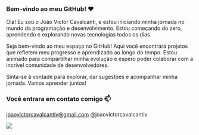 ### Bem-vindo ao meu GitHub! ❤️

Olá! Eu sou o João Victor Cavalcanti, e estou iniciando minha jornada no mundo da programação e desenvolvimento. Estou começando do zero, aprendendo e explorando novas tecnologias todos os dias.

Seja bem-vindo ao meu espaço no GitHub! Aqui você encontrará projetos que refletem meu progresso e aprendizado ao longo do tempo. Estou animado para compartilhar minha evolução e espero poder colaborar com a incrível comunidade de desenvolvedores.

Sinta-se à vontade para explorar, dar sugestões e acompanhar minha jornada. Vamos aprender juntos!

### Você entrara em contato comigo 📫

joaovictorcavalcantiv@gmail.com
@joaovictorcavalcantiv

![](https://media1.tenor.com/m/du4ySIzDTb4AAAAC/deadpool-3-splits.gif)
